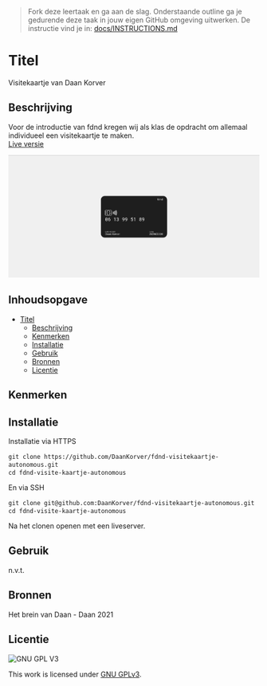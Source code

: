 > Fork deze leertaak en ga aan de slag. Onderstaande outline ga je gedurende deze taak in jouw eigen GitHub omgeving uitwerken. De instructie vind je in: [docs/INSTRUCTIONS.md](docs/INSTRUCTIONS.md)

# Titel
Visitekaartje van Daan Korver

## Beschrijving
<!-- Voeg een link toe naar Github Pages 🌐-->
Voor de introductie van fdnd kregen wij als klas de opdracht om allemaal individueel een visitekaartje te maken.  
[Live versie](http://www.daan.student.fdnd.nl)
<!-- Voeg een mooie poster visual toe 📸 -->
![visitekaartje](assets/card.png)

## Inhoudsopgave

- [Titel](#titel)
  * [Beschrijving](#beschrijving)
  * [Kenmerken](#kenmerken)
  * [Installatie](#installatie)
  * [Gebruik](#gebruik)
  * [Bronnen](#bronnen)
  * [Licentie](#licentie)

## Kenmerken

## Installatie
Installatie via HTTPS  
```
git clone https://github.com/DaanKorver/fdnd-visitekaartje-autonomous.git
cd fdnd-visite-kaartje-autonomous
```
En via SSH
```
git clone git@github.com:DaanKorver/fdnd-visitekaartje-autonomous.git
cd fdnd-visite-kaartje-autonomous
```
Na het clonen openen met een liveserver.

## Gebruik

n.v.t.

## Bronnen
Het brein van Daan - Daan 2021

## Licentie

![GNU GPL V3](https://www.gnu.org/graphics/gplv3-127x51.png)

This work is licensed under [GNU GPLv3](./LICENSE).
